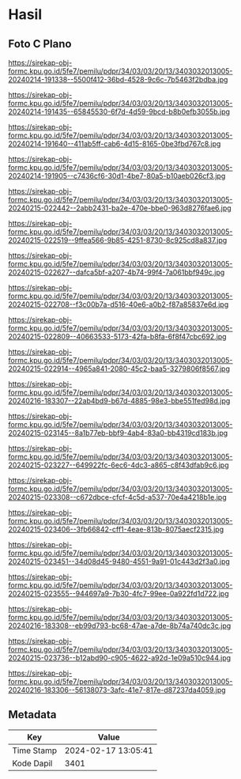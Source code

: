 # Hasil

## Foto C Plano

https://sirekap-obj-formc.kpu.go.id/5fe7/pemilu/pdpr/34/03/03/20/13/3403032013005-20240214-191338--5500f412-36bd-4528-9c6c-7b5463f2bdba.jpg

https://sirekap-obj-formc.kpu.go.id/5fe7/pemilu/pdpr/34/03/03/20/13/3403032013005-20240214-191435--65845530-6f7d-4d59-9bcd-b8b0efb3055b.jpg

https://sirekap-obj-formc.kpu.go.id/5fe7/pemilu/pdpr/34/03/03/20/13/3403032013005-20240214-191640--411ab5ff-cab6-4d15-8165-0be3fbd767c8.jpg

https://sirekap-obj-formc.kpu.go.id/5fe7/pemilu/pdpr/34/03/03/20/13/3403032013005-20240214-191905--c7436cf6-30d1-4be7-80a5-b10aeb026cf3.jpg

https://sirekap-obj-formc.kpu.go.id/5fe7/pemilu/pdpr/34/03/03/20/13/3403032013005-20240215-022442--2abb2431-ba2e-470e-bbe0-963d8276fae6.jpg

https://sirekap-obj-formc.kpu.go.id/5fe7/pemilu/pdpr/34/03/03/20/13/3403032013005-20240215-022519--9ffea566-9b85-4251-8730-8c925cd8a837.jpg

https://sirekap-obj-formc.kpu.go.id/5fe7/pemilu/pdpr/34/03/03/20/13/3403032013005-20240215-022627--dafca5bf-a207-4b74-99f4-7a061bbf949c.jpg

https://sirekap-obj-formc.kpu.go.id/5fe7/pemilu/pdpr/34/03/03/20/13/3403032013005-20240215-022708--f3c00b7a-d516-40e6-a0b2-f87a85837e6d.jpg

https://sirekap-obj-formc.kpu.go.id/5fe7/pemilu/pdpr/34/03/03/20/13/3403032013005-20240215-022809--40663533-5173-42fa-b8fa-6f8f47cbc692.jpg

https://sirekap-obj-formc.kpu.go.id/5fe7/pemilu/pdpr/34/03/03/20/13/3403032013005-20240215-022914--4965a841-2080-45c2-baa5-3279806f8567.jpg

https://sirekap-obj-formc.kpu.go.id/5fe7/pemilu/pdpr/34/03/03/20/13/3403032013005-20240216-183307--22ab4bd9-b67d-4885-98e3-bbe551fed98d.jpg

https://sirekap-obj-formc.kpu.go.id/5fe7/pemilu/pdpr/34/03/03/20/13/3403032013005-20240215-023145--8a1b77eb-bbf9-4ab4-83a0-bb4319cd183b.jpg

https://sirekap-obj-formc.kpu.go.id/5fe7/pemilu/pdpr/34/03/03/20/13/3403032013005-20240215-023227--649922fc-6ec6-4dc3-a865-c8f43dfab9c6.jpg

https://sirekap-obj-formc.kpu.go.id/5fe7/pemilu/pdpr/34/03/03/20/13/3403032013005-20240215-023308--c672dbce-cfcf-4c5d-a537-70e4a4218b1e.jpg

https://sirekap-obj-formc.kpu.go.id/5fe7/pemilu/pdpr/34/03/03/20/13/3403032013005-20240215-023406--3fb66842-cff1-4eae-813b-8075aecf2315.jpg

https://sirekap-obj-formc.kpu.go.id/5fe7/pemilu/pdpr/34/03/03/20/13/3403032013005-20240215-023451--34d08d45-9480-4551-9a91-01c443d2f3a0.jpg

https://sirekap-obj-formc.kpu.go.id/5fe7/pemilu/pdpr/34/03/03/20/13/3403032013005-20240215-023555--944697a9-7b30-4fc7-99ee-0a922fd1d722.jpg

https://sirekap-obj-formc.kpu.go.id/5fe7/pemilu/pdpr/34/03/03/20/13/3403032013005-20240216-183308--eb99d793-bc68-47ae-a7de-8b74a740dc3c.jpg

https://sirekap-obj-formc.kpu.go.id/5fe7/pemilu/pdpr/34/03/03/20/13/3403032013005-20240215-023736--b12abd90-c905-4622-a92d-1e09a510c944.jpg

https://sirekap-obj-formc.kpu.go.id/5fe7/pemilu/pdpr/34/03/03/20/13/3403032013005-20240216-183306--56138073-3afc-41e7-817e-d87237da4059.jpg


## Metadata

| Key        | Value               |
| ---------- | ------------------- |
| Time Stamp | 2024-02-17 13:05:41 |
| Kode Dapil | 3401                |



